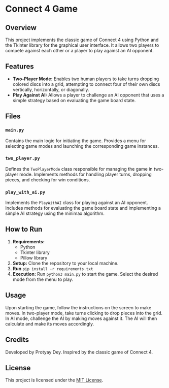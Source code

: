 <!DOCTYPE html>
<html lang="en">
<head>
  <meta charset="UTF-8">
</head>
<body>

<h1>Connect 4 Game</h1>

<h2>Overview</h2>

<p>This project implements the classic game of Connect 4 using Python and the Tkinter library for the graphical user interface. It allows two players to compete against each other or a player to play against an AI opponent.</p>

<h2>Features</h2>

<ul>
  <li><strong>Two-Player Mode:</strong> Enables two human players to take turns dropping colored discs into a grid, attempting to connect four of their own discs vertically, horizontally, or diagonally.</li>
  
  <li><strong>Play Against AI:</strong> Allows a player to challenge an AI opponent that uses a simple strategy based on evaluating the game board state.</li>
</ul>

<h2>Files</h2>

<h3><code>main.py</code></h3>

<p>Contains the main logic for initiating the game. Provides a menu for selecting game modes and launching the corresponding game instances.</p>

<h3><code>two_player.py</code></h3>

<p>Defines the <code>TwoPlayerMode</code> class responsible for managing the game in two-player mode. Implements methods for handling player turns, dropping pieces, and checking for win conditions.</p>

<h3><code>play_with_ai.py</code></h3>

<p>Implements the <code>PlayWithAI</code> class for playing against an AI opponent. Includes methods for evaluating the game board state and implementing a simple AI strategy using the minimax algorithm.</p>

<h2>How to Run</h2>

<ol>
  <li><strong>Requirements:</strong>
    <ul>
      <li>Python</li>
      <li>Tkinter library</li>
      <li>Pillow library</li>
    </ul>
  </li>
  <li><strong>Setup:</strong> Clone the repository to your local machine.</li>
  <li><strong>Run</strong> <code>pip install -r requirements.txt </code></li>
  <li><strong>Execution:</strong> Run <code>python3 main.py</code> to start the game. Select the desired mode from the menu to play.</li>
</ol>

<h2>Usage</h2>

<p>Upon starting the game, follow the instructions on the screen to make moves. In two-player mode, take turns clicking to drop pieces into the grid. In AI mode, challenge the AI by making moves against it. The AI will then calculate and make its moves accordingly.</p>

<h2>Credits</h2>

<p>Developed by Protyay Dey. Inspired by the classic game of Connect 4.</p>

<h2>License</h2>

<p>This project is licensed under the <a href="LICENSE">MIT License</a>.</p>

</body>
</html>
